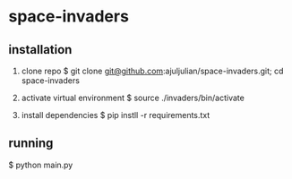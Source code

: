 # space-invaders

## installation

1. clone repo
$ git clone git@github.com:ajuljulian/space-invaders.git; cd space-invaders

1. activate virtual environment
$ source ./invaders/bin/activate

1. install dependencies
$ pip instll -r requirements.txt

## running
$ python main.py

